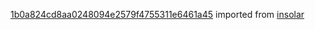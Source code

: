 [1b0a824cd8aa0248094e2579f4755311e6461a45](https://github.com/insolar/insolar/commit/1b0a824cd8aa0248094e2579f4755311e6461a45) imported from [insolar](https://github.com/insolar/insolar)
